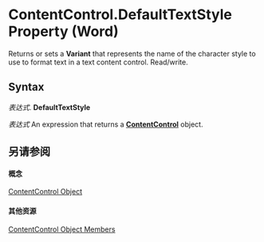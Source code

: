 
# ContentControl.DefaultTextStyle Property (Word)

Returns or sets a  **Variant** that represents the name of the character style to use to format text in a text content control. Read/write.


## Syntax

 _表达式_. **DefaultTextStyle**

 _表达式_ An expression that returns a **[ContentControl](783dec26-9b63-11f8-6187-985f9c815f27.md)** object.


## 另请参阅


#### 概念


[ContentControl Object](783dec26-9b63-11f8-6187-985f9c815f27.md)
#### 其他资源


[ContentControl Object Members](http://msdn.microsoft.com/library/d5aa195c-8d7a-0bad-09fa-6f1bfc9828cc%28Office.15%29.aspx)